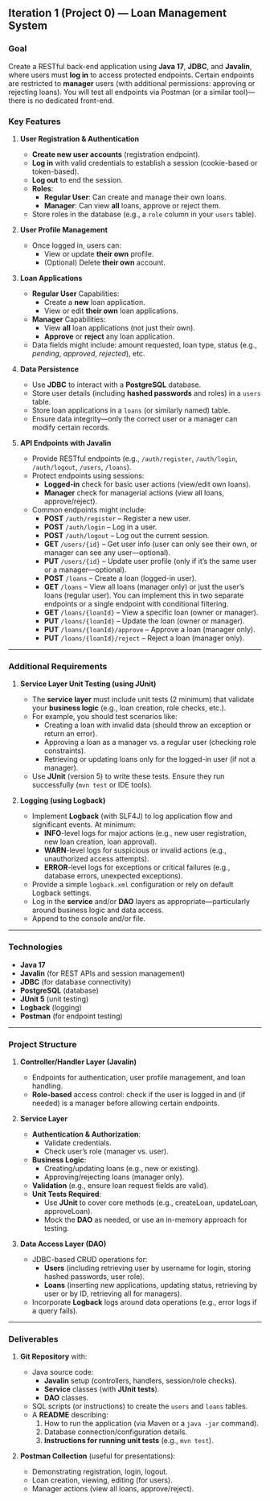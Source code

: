 ## **Iteration 1 (Project 0) — Loan Management System**

### **Goal**  
Create a RESTful back-end application using **Java 17**, **JDBC**, and **Javalin**, where users must **log in** to access protected endpoints. Certain endpoints are restricted to **manager** users (with additional permissions: approving or rejecting loans). You will test all endpoints via Postman (or a similar tool)—there is no dedicated front-end.

### **Key Features**

1. **User Registration & Authentication**  
   - **Create new user accounts** (registration endpoint).  
   - **Log in** with valid credentials to establish a session (cookie-based or token-based).  
   - **Log out** to end the session.  
   - **Roles**:  
     - **Regular User**: Can create and manage their own loans.  
     - **Manager**: Can view **all** loans, approve or reject them.  
   - Store roles in the database (e.g., a `role` column in your `users` table).

2. **User Profile Management**  
   - Once logged in, users can:
     - View or update **their own** profile.
     - (Optional) Delete **their own** account.

3. **Loan Applications**  
   - **Regular User** Capabilities:
     - Create a **new** loan application.
     - View or edit **their own** loan applications.
   - **Manager** Capabilities:
     - View **all** loan applications (not just their own).
     - **Approve** or **reject** any loan application.
   - Data fields might include: amount requested, loan type, status (e.g., *pending*, *approved*, *rejected*), etc.

4. **Data Persistence**  
   - Use **JDBC** to interact with a **PostgreSQL** database.
   - Store user details (including **hashed passwords** and roles) in a `users` table.
   - Store loan applications in a `loans` (or similarly named) table.
   - Ensure data integrity—only the correct user or a manager can modify certain records.

5. **API Endpoints with Javalin**  
   - Provide RESTful endpoints (e.g., `/auth/register`, `/auth/login`, `/auth/logout`, `/users`, `/loans`).
   - Protect endpoints using sessions:
     - **Logged-in** check for basic user actions (view/edit own loans).
     - **Manager** check for managerial actions (view all loans, approve/reject).
   - Common endpoints might include:
     - **POST** `/auth/register` – Register a new user.
     - **POST** `/auth/login` – Log in a user.
     - **POST** `/auth/logout` – Log out the current session.
     - **GET** `/users/{id}` – Get user info (user can only see their own, or manager can see any user—optional).
     - **PUT** `/users/{id}` – Update user profile (only if it’s the same user or a manager—optional).
     - **POST** `/loans` – Create a loan (logged-in user).
     - **GET** `/loans` – View all loans (manager only) or just the user’s loans (regular user). You can implement this in two separate endpoints or a single endpoint with conditional filtering.
     - **GET** `/loans/{loanId}` – View a specific loan (owner or manager).
     - **PUT** `/loans/{loanId}` – Update the loan (owner or manager).
     - **PUT** `/loans/{loanId}/approve` – Approve a loan (manager only).
     - **PUT** `/loans/{loanId}/reject` – Reject a loan (manager only).

---

### **Additional Requirements**

1. **Service Layer Unit Testing (using JUnit)**  
   - The **service layer** must include unit tests (2 minimum) that validate your **business logic** (e.g., loan creation, role checks, etc.).  
   - For example, you should test scenarios like:
     - Creating a loan with invalid data (should throw an exception or return an error).
     - Approving a loan as a manager vs. a regular user (checking role constraints).
     - Retrieving or updating loans only for the logged-in user (if not a manager).  
   - Use **JUnit** (version 5) to write these tests. Ensure they run successfully (`mvn test` or IDE tools).

2. **Logging (using Logback)**  
   - Implement **Logback** (with SLF4J) to log application flow and significant events. At minimum:
     - **INFO**-level logs for major actions (e.g., new user registration, new loan creation, loan approval).  
     - **WARN**-level logs for suspicious or invalid actions (e.g., unauthorized access attempts).  
     - **ERROR**-level logs for exceptions or critical failures (e.g., database errors, unexpected exceptions).  
   - Provide a simple `logback.xml` configuration or rely on default Logback settings.  
   - Log in the **service** and/or **DAO** layers as appropriate—particularly around business logic and data access.
   - Append to the console and/or file.

---

### **Technologies**

- **Java 17**  
- **Javalin** (for REST APIs and session management)  
- **JDBC** (for database connectivity)  
- **PostgreSQL** (database)  
- **JUnit 5** (unit testing)  
- **Logback** (logging)  
- **Postman** (for endpoint testing)

---

### **Project Structure**

1. **Controller/Handler Layer (Javalin)**  
   - Endpoints for authentication, user profile management, and loan handling.
   - **Role-based** access control: check if the user is logged in and (if needed) is a manager before allowing certain endpoints.

2. **Service Layer**  
   - **Authentication & Authorization**: 
     - Validate credentials.
     - Check user’s role (manager vs. user).
   - **Business Logic**:
     - Creating/updating loans (e.g., new or existing).
     - Approving/rejecting loans (manager only).
   - **Validation** (e.g., ensure loan request fields are valid).
   - **Unit Tests Required**: 
     - Use **JUnit** to cover core methods (e.g., createLoan, updateLoan, approveLoan).
     - Mock the **DAO** as needed, or use an in-memory approach for testing.

3. **Data Access Layer (DAO)**  
   - JDBC-based CRUD operations for:
     - **Users** (including retrieving user by username for login, storing hashed passwords, user role).
     - **Loans** (inserting new applications, updating status, retrieving by user or by ID, retrieving all for managers).
   - Incorporate **Logback** logs around data operations (e.g., error logs if a query fails).

---

### **Deliverables**

1. **Git Repository** with:
   - Java source code:
     - **Javalin** setup (controllers, handlers, session/role checks).
     - **Service** classes (with **JUnit tests**).
     - **DAO** classes.
   - SQL scripts (or instructions) to create the `users` and `loans` tables.
   - A **README** describing:
     1. How to run the application (via Maven or a `java -jar` command).  
     2. Database connection/configuration details.  
     3. **Instructions for running unit tests** (e.g., `mvn test`).  

2. **Postman Collection** (useful for presentations):
   - Demonstrating registration, login, logout.
   - Loan creation, viewing, editing (for users).
   - Manager actions (view all loans, approve/reject).
